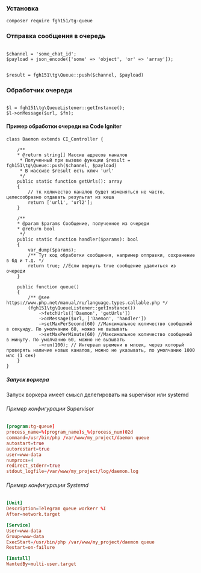 ### Установка

```shell
composer require fgh151/tg-queue
```

### Отправка сообщения в очередь

```injectablephp

$channel = 'some_chat_id';
$payload = json_encode(['some' => 'object', 'or' => 'array']);


$result = fgh151\tg\Queue::push($channel, $payload)
```

### Обработчик очереди

```injectablephp

$l = fgh151\tg\QueueListener::getInstance();
$l->onMessage($url, $fn);

```

#### Пример обработки очереди на Code Igniter

```injectablephp
class Daemon extends CI_Controller {

    /**
    * @return string[] Массив адресов каналов
     * Полученный при вызове функции $result = fgh151\tg\Queue::push($channel, $payload)
     * В массиве $result есть ключ 'url'
     */
    public static function getUrls(): array
    {
        // тк количество каналов будет изменяться не часто, целесообразно отдавать результат из кеша
        return ['url1', 'url2'];
    }
    
    /**
    * @param $params Сообщение, полученное из очереди
    * @return bool
     */
    public static function handler($params): bool
    {
        var_dump($params);
        /** Тут код обработки сообщения, например отправки, сохранение в бд и т.д. */
        return true; //Если вернуть true сообщение удалиться из очереди
    }

    public function queue()
    {
        /** @see https://www.php.net/manual/ru/language.types.callable.php */
        (fgh151\tg\QueueListener::getInstance())
            ->fetchUrls(['Daemon', 'getUrls'])
            ->onMessage($url, ['Daemon', 'handler'])
            ->setMaxPerSecond(60) //Максимальное количество сообщений в секунду. По умолчанию 60, можно не вызывать
            ->setMaxPerMinute(60) //Максимальное количество сообщений в минуту. По умолчанию 60, можно не вызывать
            ->run(100); // Интервал времени в млсек, через который проверять наличие новых каналов, можно не указывать, по умолчанию 1000 млс (1 сек)
    }
}
```

##### Запуск воркера

Запуск воркера имеет смысл делегировать на supervisor или systemd

###### Пример конфигурации Supervisor

```conf
[program:tg-queue]
process_name=%(program_name)s_%(process_num)02d
command=/usr/bin/php /var/www/my_project/daemon queue
autostart=true
autorestart=true
user=www-data
numprocs=4
redirect_stderr=true
stdout_logfile=/var/www/my_project/log/daemon.log
```
###### Пример конфигурации Systemd

```conf
[Unit]
Description=Telegram queue workerr %I
After=network.target

[Service]
User=www-data
Group=www-data
ExecStart=/usr/bin/php /var/www/my_project/daemon queue
Restart=on-failure

[Install]
WantedBy=multi-user.target
```